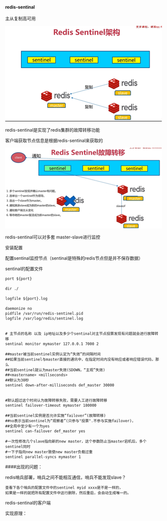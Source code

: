 #### redis-sentinal

主从复制高可用

![1573410909989](assets/1573410909989.png)

redis-sentinal是实现了redis集群的故障转移功能

客户端获取节点信息是根据redis-sentinal来获取的



![1573411024164](assets/1573411024164.png)

redis-sentinal可以对多套 master-slave进行监控



安装配置

配置sentinal监控节点（sentinal是特殊的redis节点但是并不保存数据）



sentinal的配置文件

```
port ${port}

dir ./

logfile ${port}.log

daemonize no
pidfile /var/run/redis-sentinel.pid
logfile /var/log/redis/sentinel.log


# 主节点的名称 以及 ip地址以及多少个sentinal对主节点投票发现有问题就会进行故障转移
sentinal monitor mymaster 127.0.0.1 7000 2

##master被当前sentinel实例认定为“失效”的间隔时间  
##如果当前sentinel与master直接的通讯中，在指定时间内没有响应或者响应错误代码，那么  
##当前sentinel就认为master失效(SDOWN，“主观”失效)  
##<mastername> <millseconds>  
##默认为30秒  
sentinel down-after-milliseconds def_master 30000


#默认超过这个时间认为故障转移失败，需要人工进行故障转移  
sentinel failover-timeout mymaster 180000

##当前sentinel实例是否允许实施“failover”(故障转移)  
##no表示当前sentinel为“观察者”(只参与"投票".不参与实施failover)，  
##全局中至少有一个为yes  
sentinel can-failover def_master yes

#一次性修改几个slave指向新的new master，这个参数防止当master宕机后，多个sentinel同时
#一下子指向new master致使new master负载过重
sentinel parallel-syncs mymaster 1 
```







####出现的问题：

redis哨兵部署，哨兵之间不能相互通信，哨兵不能发现slave？

```
查看下各个哨兵的配置文件中的sentinel myid xxxx是不是一样的，
如果是一样的就把所有配置文件中这行删除，然后重启，会自动生成唯一的。
```



redis-sentinal的客户端



实现原理：

